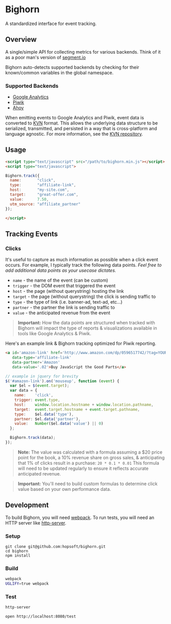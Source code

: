 # Bighorn

A standardized interface for event tracking.

## Overview

A single/simple API for collecting metrics for various backends.
Think of it as a poor man's version of [segment.io](https://segment.com/)

Bighorn auto-detects supported backends by checking for their known/common variables in the global namespace.

### Supported Backends

* [Google Analytics](https://developers.google.com/analytics)
* [Piwik](https://developer.piwik.org/)
* [Ahoy](https://github.com/ankane/ahoy)

When emitting events to Google Analytics and Piwik, event data is converted to [KVN](https://github.com/hopsoft/kvn) format. This allows the underlying data structure to be serialized, transmitted, and persisted in a way that is cross-platform and language agnostic. For more information, see the [KVN repository](https://github.com/hopsoft/kvn).

## Usage

```html
<script type="text/javascript" src="/path/to/bighorn.min.js"></script>
<script type="text/javascript">

Bighorn.track({
  name:       "click",
  type:       "affiliate-link",
  host:       "my-site.com",
  target:     "great-offer.com",
  value:      7.50,
  utm_source: "affiliate_partner"
});

</script>
```

## Tracking Events

### Clicks

It's useful to capture as much information as possible when a click event occurs.
For example, I typically track the following data points.
_Feel free to add additional data points as your usecase dictates._

- `name`    - the name of the event (can be custom)
- `trigger` - the DOM event that triggered the event
- `host`    - the page (without querystring) hosting the link
- `target`  - the page (without querystring) the click is sending traffic to
- `type`    - the type of link (i.e. banner-ad, text-ad, etc...)
- `partner` - the partner the link is sending traffic to
- `value`   - the anticipated revenue from the event

> __Important:__ How the data points are structured when tracked with Bighorn will impact the type of reports & visualizations available in tools like Google Analytics & Piwik.

Here's an example link & Bighorn tracking optimized for Piwik reporting.

```html
<a id='amazon-link' href='http://www.amazon.com/dp/0596517742/?tag=YOUR_ASSOCIATES_ID'
   data-type='affiliate-link'
   data-partner='Amazon'
   data-value='.02'>Buy JavaScript the Good Parts</a>
```

```javascript
// example in jquery for brevity
$('#amazon-link').on('mouseup', function (event) {
  var $el = $(event.target);
  var data = {
    name:    'click',
    trigger: event.type,
    host:    window.location.hostname + window.location.pathname,
    target:  event.target.hostname + event.target.pathname,
    type:    $el.data('type'),
    partner: $el.data('partner'),
    value:   Number($el.data('value') || 0)
  };

  Bighorn.track(data);
});
```

> __Note:__ The value was calculated with a formula assuming
>           a $20 price point for the book,
>           a 10% revenue share on gross sales,
>           & anticipating that 1% of clicks result in a purchase:
>           `20 * 0.1 * 0.01`
>           This formula will need to be updated regularly to ensure it reflects accurate anticipated revenue.

> __Important:__ You'll need to build custom formulas to determine click value based on your own performance data.

## Development
To build Bighorn, you will need [webpack](https://github.com/webpack/webpack). To run tests, you will need an HTTP server like [http-server](https://github.com/indexzero/http-server).

### Setup

```
git clone git@github.com:hopsoft/bighorn.git
cd bighorn
npm install
```

### Build

```sh
webpack
UGLIFY=true webpack
```

### Test

```sh
http-server
```

```sh
open http://localhost:8080/test
```
